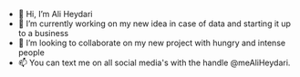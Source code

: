 - 👋 Hi, I’m Ali Heydari
- 🌱 I’m currently working on my new idea in case of data and starting it up to a business
- 💞️ I’m looking to collaborate on my new project with hungry and intense people
- 📫 You can text me on all social media's with the handle @meAliHeydari.
